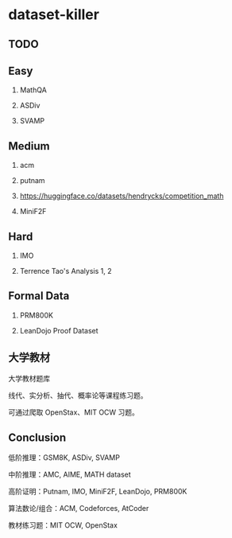 # dataset-killer

## TODO

## Easy

1. MathQA

2. ASDiv

3. SVAMP

## Medium

1. acm

2. putnam

3. https://huggingface.co/datasets/hendrycks/competition_math

4. MiniF2F

## Hard

1. IMO

2. Terrence Tao's Analysis 1, 2

## Formal Data

1. PRM800K

2. LeanDojo Proof Dataset

## 大学教材

大学教材题库

线代、实分析、抽代、概率论等课程练习题。

可通过爬取 OpenStax、MIT OCW 习题。

## Conclusion

低阶推理：GSM8K, ASDiv, SVAMP

中阶推理：AMC, AIME, MATH dataset

高阶证明：Putnam, IMO, MiniF2F, LeanDojo, PRM800K

算法数论/组合：ACM, Codeforces, AtCoder

教材练习题：MIT OCW, OpenStax